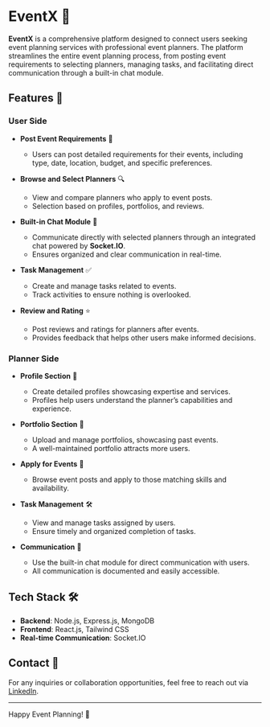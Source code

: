 # EventX 🎉

**EventX** is a comprehensive platform designed to connect users seeking event planning services with professional event planners. The platform streamlines the entire event planning process, from posting event requirements to selecting planners, managing tasks, and facilitating direct communication through a built-in chat module.

## Features 🚀

### User Side
- **Post Event Requirements** 📝
  - Users can post detailed requirements for their events, including type, date, location, budget, and specific preferences.

- **Browse and Select Planners** 🔍
  - View and compare planners who apply to event posts.
  - Selection based on profiles, portfolios, and reviews.

- **Built-in Chat Module** 💬
  - Communicate directly with selected planners through an integrated chat powered by **Socket.IO**.
  - Ensures organized and clear communication in real-time.

- **Task Management** ✅
  - Create and manage tasks related to events.
  - Track activities to ensure nothing is overlooked.

- **Review and Rating** ⭐
  - Post reviews and ratings for planners after events.
  - Provides feedback that helps other users make informed decisions.

### Planner Side
- **Profile Section** 👤
  - Create detailed profiles showcasing expertise and services.
  - Profiles help users understand the planner’s capabilities and experience.

- **Portfolio Section** 🎨
  - Upload and manage portfolios, showcasing past events.
  - A well-maintained portfolio attracts more users.

- **Apply for Events** 📅
  - Browse event posts and apply to those matching skills and availability.

- **Task Management** 🛠️
  - View and manage tasks assigned by users.
  - Ensure timely and organized completion of tasks.

- **Communication** 📢
  - Use the built-in chat module for direct communication with users.
  - All communication is documented and easily accessible.

## Tech Stack 🛠️

- **Backend**: Node.js, Express.js, MongoDB
- **Frontend**: React.js, Tailwind CSS
- **Real-time Communication**: Socket.IO


## Contact 📧

For any inquiries or collaboration opportunities, feel free to reach out via [LinkedIn](https://www.linkedin.com/in/abdul-ahad-tariq-139aab27b/).

---

Happy Event Planning! 🎉
